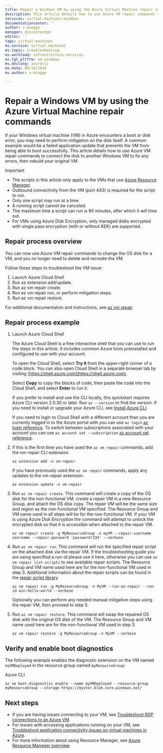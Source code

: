 ```yaml
---
title: Repair a Windows VM by using the Azure Virtual Machine repair commands | Microsoft Docs
description: This article details how to use Azure VM repair commands to connect the disk to another Windows VM to fix any errors, then rebuild your original VM.
services: virtual-machines-windows
documentationcenter: ''
author: v-miegge
manager: dcscontentpm
editor: ''
tags: virtual-machines
ms.service: virtual-machines
ms.topic: troubleshooting
ms.workload: infrastructure-services
ms.tgt_pltfrm: vm-windows
ms.devlang: azurecli
ms.date: 09/10/2019
ms.author: v-miegge

---
```


# Repair a Windows VM by using the Azure Virtual Machine repair commands

If your Windows virtual machine (VM) in Azure encounters a boot or disk error, you may need to perform mitigation on the disk itself. A common example would be a failed application update that prevents the VM from being able to boot successfully. This article details how to use Azure VM repair commands to connect the disk to another Windows VM to fix any errors, then rebuild your original VM.

> [!IMPORTANT]
> * The scripts in this article only apply to the VMs that use [Azure Resource Manager](../../azure-resource-manager/management/overview.md).
> * Outbound connectivity from the VM (port 443) is required for the script to run.
> * Only one script may run at a time.
> * A running script cannot be canceled.
> * The maximum time a script can run is 90 minutes, after which it will time out.
> * For VMs using Azure Disk Encryption, only managed disks encrypted with single pass encryption (with or without KEK) are supported.


## Repair process overview

You can now use Azure VM repair commands to change the OS disk for a VM, and you no longer need to delete and recreate the VM.

Follow these steps to troubleshoot the VM issue:

1. Launch Azure Cloud Shell
2. Run az extension add/update.
3. Run az vm repair create.
4. Run az vm repair run, or perform mitigation steps.
5. Run az vm repair restore.

For additional documentation and instructions, see [az vm repair](/cli/azure/ext/vm-repair/vm/repair).

## Repair process example

1. Launch Azure Cloud Shell

   The Azure Cloud Shell is a free interactive shell that you can use to run the steps in this article. It includes common Azure tools preinstalled and configured to use with your account.

   To open the Cloud Shell, select **Try it** from the upper-right corner of a code block. You can also open Cloud Shell in a separate browser tab by visiting [https://shell.azure.com](https://shell.azure.com).

   Select **Copy** to copy the blocks of code, then paste the code into the Cloud Shell, and select **Enter** to run it.

   If you prefer to install and use the CLI locally, this quickstart requires Azure CLI version 2.0.30 or later. Run ``az --version`` to find the version. If you need to install or upgrade your Azure CLI, see [Install Azure CLI](/cli/azure/install-azure-cli).
   
   If you need to login to Cloud Shell with a different account than you are currently logged in to the Azure portal with you can use ``az login`` [az login reference](/cli/azure/reference-index?view=azure-cli-latest#az-login).  To switch between subscriptions associated with your account you can use ``az account set --subscription`` [az account set reference](/cli/azure/account?view=azure-cli-latest#az-account-set).

2. If this is the first time you have used the `az vm repair` commands, add the vm-repair CLI extension.

   ```azurecli-interactive
   az extension add -n vm-repair
   ```

   If you have previously used the `az vm repair` commands, apply any updates to the vm-repair extension.

   ```azurecli-interactive
   az extension update -n vm-repair
   ```

3. Run `az vm repair create`. This command will create a copy of the OS disk for the non-functional VM, create a repair VM in a new Resource Group, and attach the OS disk copy.  The repair VM will be the same size and region as the non-functional VM specified. The Resource Group and VM name used in all steps will be for the non-functional VM. If your VM is using Azure Disk Encryption the command will attempt to unlock the encrypted disk so that it is accessible when attached to the repair VM.

   ```azurecli-interactive
   az vm repair create -g MyResourceGroup -n myVM --repair-username username --repair-password 'password!234' --verbose
   ```

4. Run `az vm repair run`. This command will run the specified repair script on the attached disk via the repair VM. If the troubleshooting guide you are using specified a run-id please use it here, otherwise you can use `az vm repair list-scripts` to see available repair scripts. The Resource Group and VM name used here are for the non-functional VM used in step 3. Additional information about the repair scripts can be found in the [repair script library](https://github.com/Azure/repair-script-library).

   ```azurecli-interactive
   az vm repair run -g MyResourceGroup -n MyVM --run-on-repair --run-id win-hello-world --verbose
   ```
   
   Optionally you can perform any needed manual mitigation steps using the repair VM, then proceed to step 5.

5. Run `az vm repair restore`. This command will swap the repaired OS disk with the original OS disk of the VM. The Resource Group and VM name used here are for the non-functional VM used in step 3.

   ```azurecli-interactive
   az vm repair restore -g MyResourceGroup -n MyVM --verbose
   ```

## Verify and enable boot diagnostics

The following example enables the diagnostic extension on the VM named ``myVMDeployed`` in the resource group named ``myResourceGroup``:

Azure CLI

```azurecli-interactive
az vm boot-diagnostics enable --name myVMDeployed --resource-group myResourceGroup --storage https://mystor.blob.core.windows.net/
```

## Next steps

* If you are having issues connecting to your VM, see [Troubleshoot RDP connections to an Azure VM](./troubleshoot-rdp-connection.md).
* For issues with accessing applications running on your VM, see [Troubleshoot application connectivity issues on virtual machines in Azure](./troubleshoot-app-connection.md).
* For more information about using Resource Manager, see [Azure Resource Manager overview](../../azure-resource-manager/management/overview.md).
